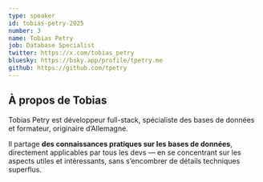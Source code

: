 ```yaml
---
type: speaker
id: tobias-petry-2025
number: 3
name: Tobias Petry
job: Database Specialist
twitter: https://x.com/tobias_petry
bluesky: https://bsky.app/profile/tpetry.me
github: https://github.com/tpetry
---
```


## À propos de Tobias

Tobias Petry est développeur full-stack, spécialiste des bases de données et formateur, originaire d’Allemagne. 

Il partage **des connaissances pratiques sur les bases de données**, directement applicables par tous les devs — en se concentrant sur les aspects utiles et intéressants, sans s’encombrer de détails techniques superflus.
